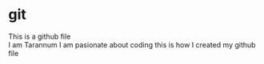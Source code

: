 # git
This is a github file
<br/>
I am Tarannum
I am pasionate about coding
this is how I created my github file

